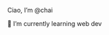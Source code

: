 Ciao, I’m @chai

🍵 I’m currently learning web dev


<!---
cha-chai/cha-chai is a ✨ special ✨ repository because its `README.md` (this file) appears on your GitHub profile.
You can click the Preview link to take a look at your changes.
--->
